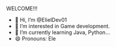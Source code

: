 WELCOME!!!
- 👋 Hi, I’m @ElielDev01
- 👀 I’m interested in Game development.
- 🌱 I’m currently learning Java, Python...
- 😄 Pronouns: Ele


<!---
ElielDev01/ElielDev01 is a ✨ special ✨ repository because its `README.md` (this file) appears on your GitHub profile.
You can click the Preview link to take a look at your changes.
--->
